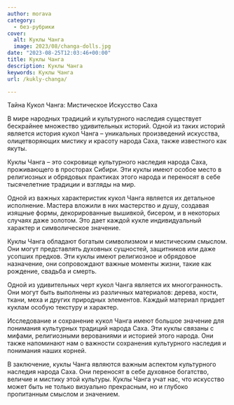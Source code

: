 ```yaml
---
author: morava
category:
  - без-рубрики
cover:
  alt: Куклы Чанга
  image: 2023/08/changa-dolls.jpg
date: "2023-08-25T12:03:46+00:00"
title: Куклы Чанга
description: Куклы Чанга
keywords: Куклы Чанга
url: /kukly-changa/

---
```

Тайна Кукол Чанга: Мистическое Искусство Саха

В мире народных традиций и культурного наследия существует бескрайнее множество удивительных историй. Одной из таких историй является история кукол Чанга – уникальных произведений искусства, олицетворяющих мистику и красоту народа Саха, также известного как якуты.

Куклы Чанга – это сокровище культурного наследия народа Саха, проживающего в просторах Сибири. Эти куклы имеют особое место в религиозных и обрядовых практиках этого народа и переносят в себе тысячелетние традиции и взгляды на мир.

Одной из важных характеристик кукол Чанга является их детальное исполнение. Мастера вложили в них мастерство и душу, создавая изящные формы, декорированные вышивкой, бисером, и в некоторых случаях даже золотом. Это дает каждой кукле индивидуальный характер и символическое значение.

Куклы Чанга обладают богатым символизмом и мистическим смыслом. Они могут представлять духовных сущностей, защитников или даже усопших предков. Эти куклы имеют религиозное и обрядовое назначение, они сопровождают важные моменты жизни, такие как рождение, свадьба и смерть.

Одной из удивительных черт кукол Чанга является их многогранность. Они могут быть выполнены из различных материалов: дерева, кости, ткани, меха и других природных элементов. Каждый материал придает куклам особую текстуру и характер.

Исследование и сохранение кукол Чанга имеют большое значение для понимания культурных традиций народа Саха. Эти куклы связаны с мифами, религиозными верованиями и историей этого народа. Они также напоминают нам о важности сохранения культурного наследия и понимания наших корней.

В заключение, куклы Чанга являются важным аспектом культурного наследия народа Саха. Они переносят в себе духовное богатство, величие и мистику этой культуры. Куклы Чанга учат нас, что искусство может быть не только визуально прекрасным, но и глубоко пропитанным смыслом и значением.
